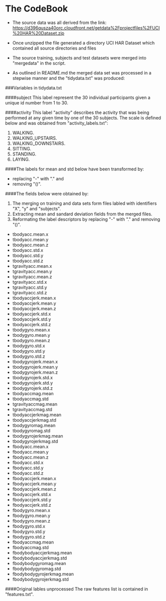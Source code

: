 # The CodeBook 


* The source data was all derived from the link:
https://d396qusza40orc.cloudfront.net/getdata%2Fprojectfiles%2FUCI%20HAR%20Dataset.zip 

* Once unzipped the file generated a directory UCI HAR Dataset which contained all source directories and files 

* The source training, subjects and test datasets were merged into "mergedata" in the script.

* As outlined in README.md the merged data set was processed in a stepwise manner and the "tidydata.txt" was produced:

###Variables in tidydata.txt

####subject
This label represent the 30 individual participants given a unique id number from 1 to 30.


####activity
This label "activity" describes the activity that was being performed at any given time by one of the 30 subjects.
The scale is defined below and was obtained from "activity_labels.txt":

1. WALKING.
2. WALKING_UPSTAIRS.
3. WALKING_DOWNSTAIRS.
4. SITTING.
5. STANDING.
6. LAYING.


####The labels for mean and std below have been transformed by:
* replacing "-" with "." and 
* removing "()".   

####The fields below were obtained by: 

1. The merging on training and data sets form files labled with identifiers "X", "y" and "subjects".
2. Extracting mean and sandard deviation fields from the merged files.
3. Reformating the label descriptors by replacing "-" with "." and removing "()".

* tbodyacc.mean.x 
* tbodyacc.mean.y
* tbodyacc.mean.z
* tbodyacc.std.x
* tbodyacc.std.y
* tbodyacc.std.z
* tgravityacc.mean.x
* tgravityacc.mean.y
* tgravityacc.mean.z
* tgravityacc.std.x
* tgravityacc.std.y
* tgravityacc.std.z
* tbodyaccjerk.mean.x
* tbodyaccjerk.mean.y
* tbodyaccjerk.mean.z
* tbodyaccjerk.std.x
* tbodyaccjerk.std.y
* tbodyaccjerk.std.z
* tbodygyro.mean.x
* tbodygyro.mean.y
* tbodygyro.mean.z
* tbodygyro.std.x
* tbodygyro.std.y
* tbodygyro.std.z
* tbodygyrojerk.mean.x
* tbodygyrojerk.mean.y
* tbodygyrojerk.mean.z
* tbodygyrojerk.std.x
* tbodygyrojerk.std.y
* tbodygyrojerk.std.z
* tbodyaccmag.mean
* tbodyaccmag.std
* tgravityaccmag.mean
* tgravityaccmag.std
* tbodyaccjerkmag.mean
* tbodyaccjerkmag.std
* tbodygyromag.mean
* tbodygyromag.std
* tbodygyrojerkmag.mean
* tbodygyrojerkmag.std
* fbodyacc.mean.x
* fbodyacc.mean.y
* fbodyacc.mean.z
* fbodyacc.std.x
* fbodyacc.std.y
* fbodyacc.std.z
* fbodyaccjerk.mean.x
* fbodyaccjerk.mean.y
* fbodyaccjerk.mean.z
* fbodyaccjerk.std.x
* fbodyaccjerk.std.y
* fbodyaccjerk.std.z
* fbodygyro.mean.x
* fbodygyro.mean.y
* fbodygyro.mean.z
* fbodygyro.std.x
* fbodygyro.std.y
* fbodygyro.std.z
* fbodyaccmag.mean
* fbodyaccmag.std
* fbodybodyaccjerkmag.mean
* fbodybodyaccjerkmag.std
* fbodybodygyromag.mean
* fbodybodygyromag.std
* fbodybodygyrojerkmag.mean
* fbodybodygyrojerkmag.std

####Original lables unprocessed
The raw features list is contained in "features.txt".